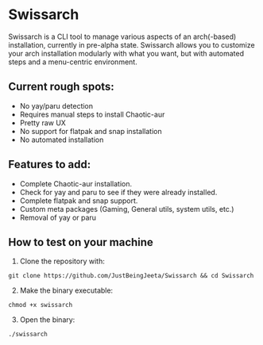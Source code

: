 # Swissarch

Swissarch is a CLI tool to manage various aspects of an arch(-based) installation, currently in pre-alpha state. Swissarch allows you to customize your arch installation modularly with what you want, but with automated steps and a menu-centric environment.

## Current rough spots:
- No yay/paru detection
- Requires manual steps to install Chaotic-aur
- Pretty raw UX
- No support for flatpak and snap installation
- No automated installation

## Features to add:

- Complete Chaotic-aur installation.
- Check for yay and paru to see if they were already installed.
- Complete flatpak and snap support.
- Custom meta packages (Gaming, General utils, system utils, etc.)
- Removal of yay or paru

## How to test on your machine

1. Clone the repository with:
```
git clone https://github.com/JustBeingJeeta/Swissarch && cd Swissarch
```

2. Make the binary executable:
```
chmod +x swissarch
```

3. Open the binary:
```
./swissarch
```



